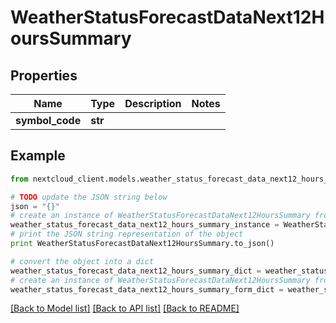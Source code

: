 # WeatherStatusForecastDataNext12HoursSummary


## Properties
Name | Type | Description | Notes
------------ | ------------- | ------------- | -------------
**symbol_code** | **str** |  | 

## Example

```python
from nextcloud_client.models.weather_status_forecast_data_next12_hours_summary import WeatherStatusForecastDataNext12HoursSummary

# TODO update the JSON string below
json = "{}"
# create an instance of WeatherStatusForecastDataNext12HoursSummary from a JSON string
weather_status_forecast_data_next12_hours_summary_instance = WeatherStatusForecastDataNext12HoursSummary.from_json(json)
# print the JSON string representation of the object
print WeatherStatusForecastDataNext12HoursSummary.to_json()

# convert the object into a dict
weather_status_forecast_data_next12_hours_summary_dict = weather_status_forecast_data_next12_hours_summary_instance.to_dict()
# create an instance of WeatherStatusForecastDataNext12HoursSummary from a dict
weather_status_forecast_data_next12_hours_summary_form_dict = weather_status_forecast_data_next12_hours_summary.from_dict(weather_status_forecast_data_next12_hours_summary_dict)
```
[[Back to Model list]](../README.md#documentation-for-models) [[Back to API list]](../README.md#documentation-for-api-endpoints) [[Back to README]](../README.md)


